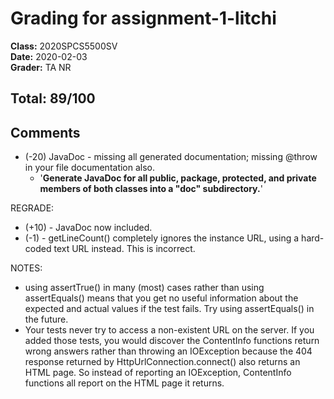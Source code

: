 # Grading for assignment-1-litchi
**Class:** 2020SPCS5500SV<br>
**Date:** 2020-02-03<br>
**Grader:** TA NR

## Total: 89/100
## Comments
* (-20) JavaDoc - missing all generated documentation; missing @throw in your file documentation also.
    - '<strong>Generate JavaDoc for all public, package, protected, and private members of both classes into a "doc" subdirectory.</strong>'

REGRADE:
* (+10) - JavaDoc now included.
* (-1) - getLineCount() completely ignores the instance URL, using a hard-coded text URL instead.  This is incorrect.

NOTES: 
* using assertTrue() in many (most) cases rather than using assertEquals() means that you get no useful information about the expected and actual values if the test fails. Try using assertEquals() in the future.
* Your tests never try to access a non-existent URL on the server. If you added those tests, you would discover the ContentInfo functions return wrong answers rather than throwing an IOException because the 404 response returned by HttpUrlConnection.connect() also returns an HTML page. So instead of reporting an IOException, ContentInfo functions all report on the HTML page it returns. 